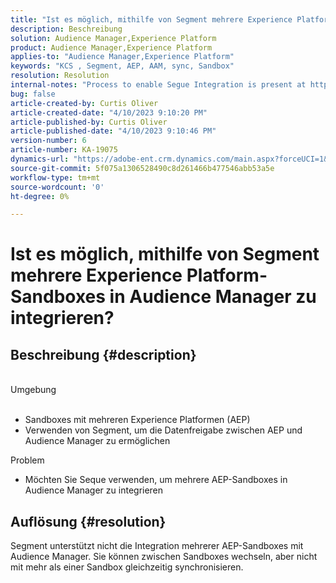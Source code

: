 ```yaml
---
title: "Ist es möglich, mithilfe von Segment mehrere Experience Platform-Sandboxes in Audience Manager zu integrieren?"
description: Beschreibung
solution: Audience Manager,Experience Platform
product: Audience Manager,Experience Platform
applies-to: "Audience Manager,Experience Platform"
keywords: "KCS , Segment, AEP, AAM, sync, Sandbox"
resolution: Resolution
internal-notes: "Process to enable Segue Integration is present at https://wiki.corp.adobe.com/pages/viewpage.action?spaceKey=supportdelivery&title=AEP+Segments+not+Populating+in+AAM internal link."
bug: false
article-created-by: Curtis Oliver
article-created-date: "4/10/2023 9:10:20 PM"
article-published-by: Curtis Oliver
article-published-date: "4/10/2023 9:10:46 PM"
version-number: 6
article-number: KA-19075
dynamics-url: "https://adobe-ent.crm.dynamics.com/main.aspx?forceUCI=1&pagetype=entityrecord&etn=knowledgearticle&id=c8a19d17-e4d7-ed11-a7c7-6045bd006079"
source-git-commit: 5f075a1306528490c8d261466b477546abb53a5e
workflow-type: tm+mt
source-wordcount: '0'
ht-degree: 0%

---
```


# Ist es möglich, mithilfe von Segment mehrere Experience Platform-Sandboxes in Audience Manager zu integrieren?

## Beschreibung {#description}

<br>Umgebung<br><br>
- Sandboxes mit mehreren Experience Platformen (AEP)
- Verwenden von Segment, um die Datenfreigabe zwischen AEP und Audience Manager zu ermöglichen

Problem
- Möchten Sie Seque verwenden, um mehrere AEP-Sandboxes in Audience Manager zu integrieren



## Auflösung {#resolution}


Segment unterstützt nicht die Integration mehrerer AEP-Sandboxes mit Audience Manager. Sie können zwischen Sandboxes wechseln, aber nicht mit mehr als einer Sandbox gleichzeitig synchronisieren.


